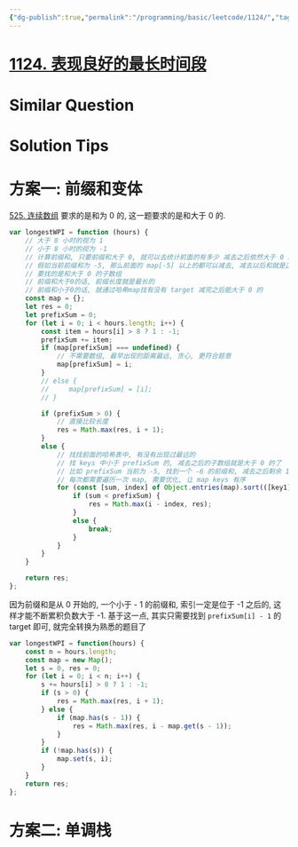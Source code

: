 ```yaml
---
{"dg-publish":true,"permalink":"/programming/basic/leetcode/1124/","tags":["leetcode/prefix-sum","leetcode/monotone-stack","leetcode/unsolved","leetcode/hash-table/existence"]}
---
```



# [1124. 表现良好的最长时间段](https://leetcode.cn/problems/longest-well-performing-interval/)

# Similar Question

# Solution Tips

# 方案一: 前缀和变体

[525. 连续数组](525.%20连续数组.md) 要求的是和为 0 的, 这一题要求的是和大于 0 的.

```js
var longestWPI = function (hours) {
    // 大于 8 小时的视为 1
    // 小于 8 小时的视为 -1
    // 计算前缀和, 只要前缀和大于 0, 就可以去统计前面的有多少 减去之后依然大于 0 的, 就是长度
    // 假如当前前缀和为 -5, 那么前面的 map[-5] 以上的都可以减去, 减去以后和就是正数了, 剩下的就是符合题意的长度
    // 要找的是和大于 0 的子数组
    // 前缀和大于0的话, 前缀长度就是最长的
    // 前缀和小于0的话, 就通过哈希map找有没有 target 减完之后能大于 0 的
    const map = {};
    let res = 0;
    let prefixSum = 0;
    for (let i = 0; i < hours.length; i++) {
        const item = hours[i] > 8 ? 1 : -1;
        prefixSum += item;
        if (map[prefixSum] === undefined) {
            // 不需要数组, 最早出现的距离最远, 贪心, 更符合题意
            map[prefixSum] = i;
        }
        // else {
        //     map[prefixSum] = [i];
        // }

        if (prefixSum > 0) {
            // 直接比较长度
            res = Math.max(res, i + 1);
        }
        else {
            // 找找前面的哈希表中, 有没有出现过最远的
            // 找 keys 中小于 prefixSum 的, 减去之后的子数组就是大于 0 的了
            // 比如 prefixSum 当前为 -5, 找到一个 -6 的前缀和, 减去之后剩余 1
            // 每次都需要遍历一次 map, 需要优化, 让 map keys 有序
            for (const [sum, index] of Object.entries(map).sort(([key1], [key2]) => key1 - key2)) {
                if (sum < prefixSum) {
                    res = Math.max(i - index, res);
                }
                else {
                    break;
                }
            }
        }
    }

    return res;
};
```

因为前缀和是从 0 开始的, 一个小于 - 1 的前缀和, 索引一定是位于 -1 之后的, 这样才能不断累积负数大于 -1. 基于这一点, 其实只需要找到 `prefixSum[i] - 1` 的 target 即可, 就完全转换为熟悉的题目了

```js
var longestWPI = function(hours) {
    const n = hours.length;
    const map = new Map();
    let s = 0, res = 0;
    for (let i = 0; i < n; i++) {
        s += hours[i] > 8 ? 1 : -1;
        if (s > 0) {
            res = Math.max(res, i + 1);
        } else {
            if (map.has(s - 1)) {
                res = Math.max(res, i - map.get(s - 1));
            }
        }
        if (!map.has(s)) {
            map.set(s, i);
        }
    }
    return res;
};
```

# 方案二: 单调栈

